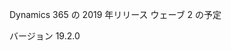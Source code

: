 <!-- This file contains localizable strings used in generating the custom PDF. Do not use as an include file in any web content. -->
<!-- strings for PDF page header -->

Dynamics 365 の 2019 年リリース ウェーブ 2 の予定

バージョン 19.2.0

